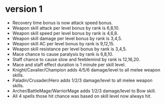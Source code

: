 # version 1

* Recovery time bonus is now attack speed bonus.
* Weapon skill attack per level bonus by rank is 6,8,10.
* Weapon skill speed per level bonus by rank is 4,6,8.
* Weapon skill damage per level bonus by rank is 3,4,5.
* Weapon skill AC per level bonus by rank is 9,12,15.
* Weapon skill resistance per level bonus by rank is 3,4,5.
* Mace chance to cause paralysis by rank is 6,8,10.
* Staff chance to cause slow and feeblemind by rank is 12,16,20.
* Mace and staff effect duration is 1 minute per skill level.
* Knight/Cavalier/Champion adds 4/5/6 damage/level to all melee weapon skills.
* Paladin/Crusader/Hero adds 1/2/3 damage/level to all melee weapon skills.
* Archer/BattleMage/WarriorMage adds 1/2/3 damage/level to Bow skill.
* All 4 spells those hit chance was based on skill level now always hit.

